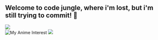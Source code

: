 ## Welcome to code jungle, where i'm lost, but i'm still trying to commit! 👋
![](https://komarev.com/ghpvc/?username=SanaMoghaddasi&style=flat-square&color=FADACC) <br>
![My Anime Interest](https://i.pinimg.com/originals/10/d8/ba/10d8ba6db5fbe73ef31375870b481e16.gif)
[![](https://spotify-recently-played-readme.vercel.app/api?user=inoz9pc3jmz6hxgovc7dzrq20&count=6&width=375)](https://github.com/JeffreyCA/spotify-recently-played-readme)

